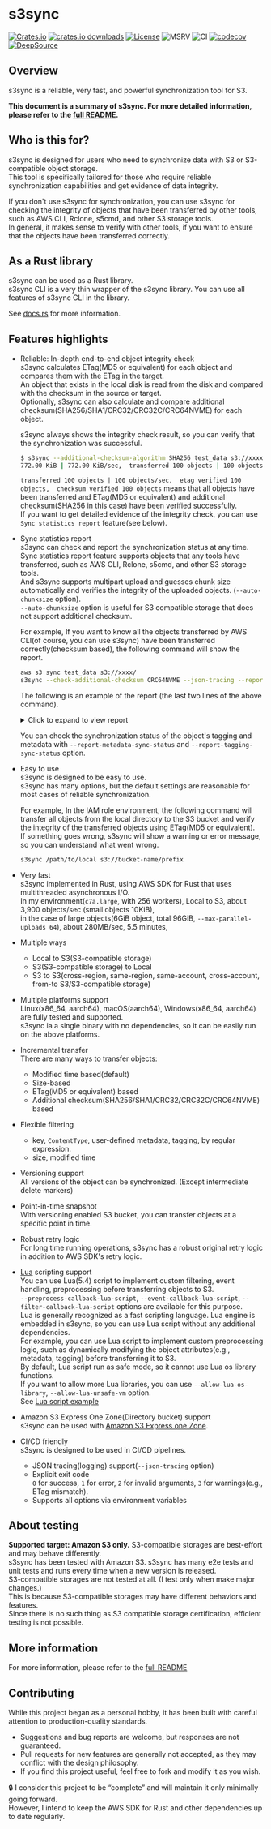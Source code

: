 # s3sync

[![Crates.io](https://img.shields.io/crates/v/s3sync.svg)](https://crates.io/crates/s3sync)
[![crates.io downloads](https://img.shields.io/crates/d/s3sync.svg)](https://crates.io/crates/s3sync)
[![License](https://img.shields.io/badge/License-Apache_2.0-blue.svg)](https://opensource.org/licenses/Apache-2.0)
![MSRV](https://img.shields.io/badge/msrv-1.86.0-red)
![CI](https://github.com/nidor1998/s3sync/actions/workflows/ci.yml/badge.svg?branch=main)
[![codecov](https://codecov.io/gh/nidor1998/s3sync/branch/main/graph/badge.svg?token=GO3DGS2BR4)](https://codecov.io/gh/nidor1998/s3sync)
[![DeepSource](https://app.deepsource.com/gh/nidor1998/s3sync.svg/?label=active+issues&show_trend=true&token=Q3EjeUmx8Fu-ndXKEG133W-t)](https://app.deepsource.com/gh/nidor1998/s3sync/?ref=repository-badge)

## Overview
s3sync is a reliable, very fast, and powerful synchronization tool for S3.

**This document is a summary of s3sync. For more detailed information, please refer to the [full README](https://github.com/nidor1998/s3sync/blob/main/FULL_README.md).**

## Who is this for?

s3sync is designed for users who need to synchronize data with S3 or S3-compatible object storage.  
This tool is specifically tailored for those who require reliable synchronization capabilities and get evidence of data integrity.

If you don't use s3sync for synchronization, you can use s3sync for checking the integrity of objects that have been transferred by other tools, such as AWS CLI, Rclone, s5cmd, and other S3 storage tools.  
In general, it makes sense to verify with other tools, if you want to ensure that the objects have been transferred correctly.

## As a Rust library
s3sync can be used as a Rust library.  
s3sync CLI is a very thin wrapper of the s3sync library. You can use all features of s3sync CLI in the library.

See [docs.rs](https://docs.rs/s3sync/latest/s3sync/) for more information.

## Features highlights

- Reliable: In-depth end-to-end object integrity check  
  s3sync calculates ETag(MD5 or equivalent) for each object and compares them with the ETag in the target.  
  An object that exists in the local disk is read from the disk and compared with the checksum in the source or target.  
  Optionally, s3sync can also calculate and compare additional checksum(SHA256/SHA1/CRC32/CRC32C/CRC64NVME) for each object.  

  s3sync always shows the integrity check result, so you can verify that the synchronization was successful.

  ```bash
  $ s3sync --additional-checksum-algorithm SHA256 test_data s3://xxxxx
  772.00 KiB | 772.00 KiB/sec,  transferred 100 objects | 100 objects/sec,  etag verified 100 objects,  checksum verified 100 objects ...(omitted)
  ```
  
  `transferred 100 objects | 100 objects/sec,  etag verified 100 objects,  checksum verified 100 objects` means that all objects have been transferred and ETag(MD5 or equivalent) and additional checksum(SHA256 in this case) have been verified successfully.  
  If you want to get detailed evidence of the integrity check, you can use `Sync statistics report` feature(see below).

- Sync statistics report  
  s3sync can check and report the synchronization status at any time.  
  Sync statistics report feature supports objects that any tools have transferred, such as AWS CLI, Rclone, s5cmd, and other S3 storage tools.  
  And s3sync supports multipart upload and guesses chunk size automatically and verifies the integrity of the uploaded objects. (`--auto-chunksize` option).  
  `--auto-chunksize` option is useful for S3 compatible storage that does not support additional checksum.

  For example, If you want to know all the objects transferred by AWS CLI(of course, you can use s3sync) have been transferred correctly(checksum based), the following command will show the report.
  ```bash
  aws s3 sync test_data s3://xxxx/
  s3sync --check-additional-checksum CRC64NVME --json-tracing --report-sync-status test_data s3://xxxx/ |tail -2 |jq
  ```

  The following is an example of the report (the last two lines of the above command).

  <details>
  <summary>Click to expand to view report </summary>

  ```json
  {
    "timestamp": "2025-07-17T22:41:51.457601Z",
    "level": "INFO",
    "fields": {
      "name": "SYNC_STATUS",
      "type": "CHECKSUM",
      "status": "MATCHES",
      "key": "dir7/data4.dat",
      "checksum_algorithm": "CRC64NVME",
      "source_checksum": "YE4jTLSB/cA=",
      "target_checksum": "YE4jTLSB/cA=",
      "source_version_id": "",
      "target_version_id": "",
      "source_last_modified": "2025-06-14T03:52:21.843+00:00",
      "target_last_modified": "2025-07-17T22:40:51+00:00",
      "source_size": 22020096,
      "target_size": 22020096
    }
  }
  {
    "timestamp": "2025-07-17T22:41:51.473349Z",
    "level": "INFO",
    "fields": {
      "name": "REPORT_SUMMARY",
      "number_of_objects": 40,
      "etag_matches": 0,
      "checksum_matches": 40,
      "metadata_matches": 0,
      "tagging_matches": 0,
      "not_found": 0,
      "etag_mismatch": 0,
      "checksum_mismatch": 0,
      "metadata_mismatch": 0,
      "tagging_mismatch": 0,
      "etag_unknown": 0,
      "checksum_unknown": 0
    }
  }
  ```

  </details>

  You can check the synchronization status of the object's tagging and metadata with `--report-metadata-sync-status` and `--report-tagging-sync-status` option.

- Easy to use  
  s3sync is designed to be easy to use.  
  s3sync has many options, but the default settings are reasonable for most cases of reliable synchronization.

  For example, In the IAM role environment, the following command will transfer all objects from the local directory to the S3 bucket and verify the integrity of the transferred objects using ETag(MD5 or equivalent).  
  If something goes wrong, s3sync will show a warning or error message, so you can understand what went wrong.

  ```bash
  s3sync /path/to/local s3://bucket-name/prefix
  ```

- Very fast  
  s3sync implemented in Rust, using AWS SDK for Rust that uses multithreaded asynchronous I/O.  
  In my environment(`c7a.large`, with 256 workers), Local to S3, about 3,900 objects/sec (small objects 10KiB),  
  in the case of large objects(6GiB object, total 96GiB, `--max-parallel-uploads 64`), about 280MB/sec, 5.5 minutes,

- Multiple ways
  - Local to S3(S3-compatible storage)
  - S3(S3-compatible storage) to Local
  - S3 to S3(cross-region, same-region, same-account, cross-account, from-to S3/S3-compatible storage)
  
- Multiple platforms support  
  Linux(x86_64, aarch64), macOS(aarch64), Windows(x86_64, aarch64) are fully tested and supported.  
  s3sync ia a single binary with no dependencies, so it can be easily run on the above platforms.

- Incremental transfer  
  There are many ways to transfer objects:
    - Modified time based(default)
    - Size-based
    - ETag(MD5 or equivalent) based
    - Additional checksum(SHA256/SHA1/CRC32/CRC32C/CRC64NVME) based

- Flexible filtering  
  - key, `ContentType`, user-defined metadata, tagging, by regular expression.
  - size, modified time

- Versioning support  
  All versions of the object can be synchronized. (Except intermediate delete markers)

- Point-in-time snapshot  
  With versioning enabled S3 bucket, you can transfer objects at a specific point in time.

- Robust retry logic  
  For long time running operations, s3sync has a robust original retry logic in addition to AWS SDK's retry logic.

- [Lua](https://www.lua.org) scripting support   
  You can use Lua(5.4) script to implement custom filtering, event handling, preprocessing before transferring objects to S3.  
  `--preprocess-callback-lua-script`, `--event-callback-lua-script`, `--filter-callback-lua-script` options are available for this purpose.  
  Lua is generally recognized as a fast scripting language. Lua engine is embedded in s3sync, so you can use Lua script without any additional dependencies.  
  For example, you can use Lua script to implement custom preprocessing logic, such as dynamically modifying the object attributes(e.g., metadata, tagging) before transferring it to S3.  
  By default, Lua script run as safe mode, so it cannot use Lua os library functions.   
  If you want to allow more Lua libraries, you can use `--allow-lua-os-library`, `--allow-lua-unsafe-vm` option.  
  See [Lua script example](https://github.com/nidor1998/s3sync/tree/main/src/lua/script/)

- Amazon S3 Express One Zone(Directory bucket) support  
  s3sync can be used with [Amazon S3 Express one Zone](https://docs.aws.amazon.com/AmazonS3/latest/userguide/s3-express-Endpoints.html).

- CI/CD friendly  
  s3sync is designed to be used in CI/CD pipelines.
  - JSON tracing(logging) support(`--json-tracing` option)
  - Explicit exit code  
    `0` for success, `1` for error, `2` for invalid arguments, `3` for warnings(e.g., ETag mismatch).
  - Supports all options via environment variables


## About testing
**Supported target: Amazon S3 only.** S3-compatible storages are best-effort and may behave differently.  
s3sync has been tested with Amazon S3. s3sync has many e2e tests and unit tests and runs every time when a new version is released.  
S3-compatible storages are not tested at all. (I test only when make major changes.)  
This is because S3-compatible storages may have different behaviors and features.  
Since there is no such thing as S3 compatible storage certification, efficient testing is not possible.


## More information
For more information, please refer to the [full README](https://github.com/nidor1998/s3sync/blob/main/FULL_README.md)

## Contributing

While this project began as a personal hobby, it has been built with careful attention to production-quality standards.

- Suggestions and bug reports are welcome, but responses are not guaranteed.
- Pull requests for new features are generally not accepted, as they may conflict with the design philosophy.
- If you find this project useful, feel free to fork and modify it as you wish.

🔒 I consider this project to be “complete” and will maintain it only minimally going forward.  
However, I intend to keep the AWS SDK for Rust and other dependencies up to date regularly.
